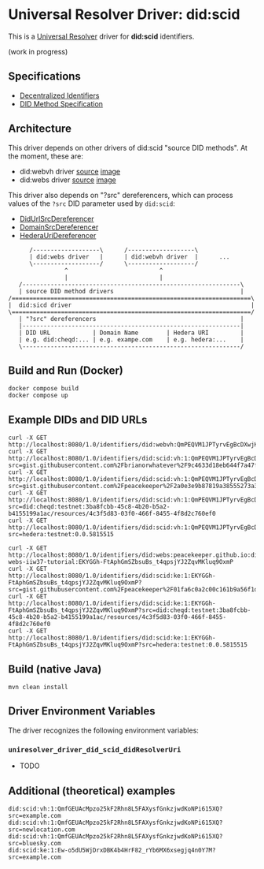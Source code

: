 # Universal Resolver Driver: did:scid

This is a [Universal Resolver](https://github.com/decentralized-identity/universal-resolver/) driver for **did:scid** identifiers.

(work in progress)

## Specifications

* [Decentralized Identifiers](https://www.w3.org/TR/did-1.0/)
* [DID Method Specification](https://lf-toip.atlassian.net/wiki/spaces/HOME/pages/88572360/DID+SCID+Method+Specification)

## Architecture

This driver depends on other drivers of did:scid "source DID methods". At the moment, these are:
- did:webvh driver [source](https://github.com/decentralized-identity/uni-resolver-driver-did-webvh) [image](https://github.com/decentralized-identity/uni-resolver-driver-did-webvh/pkgs/container/uni-resolver-driver-did-webvh)
- did:webs driver [source](https://github.com/GLEIF-IT/did-webs-resolver) [image](https://hub.docker.com/r/gleif/did-webs-resolver-service)

This driver also depends on "?src" dereferencers, which can process values of the `?src` DID parameter used by `did:scid`:
- [DidUrlSrcDereferencer](https://github.com/danubetech/uni-resolver-driver-did-scid/blob/main/src/main/java/uniresolver/driver/did/scid/srcdereferencers/DidUrlSrcDereferencer.java)
- [DomainSrcDereferencer](https://github.com/danubetech/uni-resolver-driver-did-scid/blob/main/src/main/java/uniresolver/driver/did/scid/srcdereferencers/DomainSrcDereferencer.java)
- [HederaUriDereferencer](https://github.com/danubetech/uni-resolver-driver-did-scid/blob/main/src/main/java/uniresolver/driver/did/scid/srcdereferencers/HederaUriDereferencer.java)

```
      /-------------------\      /-------------------\
      | did:webs driver   |      | did:webvh driver  |      ...
      \-------------------/      \-------------------/
                ^                          ^
                |                          |
   /--------------------------------------------------------------\
   | source DID method drivers                                    |
/====================================================================\
|  did:sicd driver                                                   |
\====================================================================/
   | "?src" dereferencers                                         |
   |--------------------------------------------------------------|
   | DID URL            | Domain Name        | Hedera URI         |
   | e.g. did:cheqd:... | e.g. exampe.com    | e.g. hedera:...    |
   \--------------------------------------------------------------/
```

## Build and Run (Docker)

```
docker compose build
docker compose up
```

## Example DIDs and DID URLs

```
curl -X GET http://localhost:8080/1.0/identifiers/did:webvh:QmPEQVM1JPTyrvEgBcDXwjK4TeyLGSX1PxjgyeAisdWM1p:gist.githubusercontent.com:brianorwhatever:9c4633d18eb644f7a47f93a802691626:raw
curl -X GET http://localhost:8080/1.0/identifiers/did:scid:vh:1:QmPEQVM1JPTyrvEgBcDXwjK4TeyLGSX1PxjgyeAisdWM1p?src=gist.githubusercontent.com%2Fbrianorwhatever%2F9c4633d18eb644f7a47f93a802691626%2Fraw
curl -X GET http://localhost:8080/1.0/identifiers/did:scid:vh:1:QmPEQVM1JPTyrvEgBcDXwjK4TeyLGSX1PxjgyeAisdWM1p?src=gist.githubusercontent.com%2Fpeacekeeper%2F2a0e3e9b87819a38555273a3f2c5bd2c%2Fraw
curl -X GET http://localhost:8080/1.0/identifiers/did:scid:vh:1:QmPEQVM1JPTyrvEgBcDXwjK4TeyLGSX1PxjgyeAisdWM1p?src=did:cheqd:testnet:3ba8fcbb-45c8-4b20-b5a2-b4155199a1ac/resources/4c3f5d83-03f0-466f-8455-4f8d2c760ef0
curl -X GET http://localhost:8080/1.0/identifiers/did:scid:vh:1:QmPEQVM1JPTyrvEgBcDXwjK4TeyLGSX1PxjgyeAisdWM1p?src=hedera:testnet:0.0.5815515
```

```
curl -X GET http://localhost:8080/1.0/identifiers/did:webs:peacekeeper.github.io:did-webs-iiw37-tutorial:EKYGGh-FtAphGmSZbsuBs_t4qpsjYJ2ZqvMKluq9OxmP
curl -X GET http://localhost:8080/1.0/identifiers/did:scid:ke:1:EKYGGh-FtAphGmSZbsuBs_t4qpsjYJ2ZqvMKluq9OxmP?src=gist.githubusercontent.com%2Fpeacekeeper%2F01fa6c0a2c00c161b9a56f1d094b081f%2Fraw
curl -X GET http://localhost:8080/1.0/identifiers/did:scid:ke:1:EKYGGh-FtAphGmSZbsuBs_t4qpsjYJ2ZqvMKluq9OxmP?src=did:cheqd:testnet:3ba8fcbb-45c8-4b20-b5a2-b4155199a1ac/resources/4c3f5d83-03f0-466f-8455-4f8d2c760ef0
curl -X GET http://localhost:8080/1.0/identifiers/did:scid:ke:1:EKYGGh-FtAphGmSZbsuBs_t4qpsjYJ2ZqvMKluq9OxmP?src=hedera:testnet:0.0.5815515
```

## Build (native Java)

	mvn clean install
	
## Driver Environment Variables

The driver recognizes the following environment variables:

### `uniresolver_driver_did_scid_didResolverUri`

 * TODO

## Additional (theoretical) examples

```
did:scid:vh:1:QmfGEUAcMpzo25kF2Rhn8L5FAXysfGnkzjwdKoNPi615XQ?src=example.com
did:scid:vh:1:QmfGEUAcMpzo25kF2Rhn8L5FAXysfGnkzjwdKoNPi615XQ?src=newlocation.com
did:scid:vh:1:QmfGEUAcMpzo25kF2Rhn8L5FAXysfGnkzjwdKoNPi615XQ?src=bluesky.com
did:scid:ke:1:Ew-o5dU5WjDrxDBK4b4HrF82_rYb6MX6xsegjq4n0Y7M?src=example.com
```
